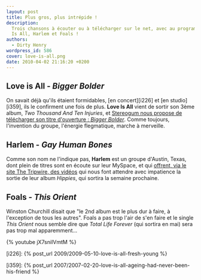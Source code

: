 ```yaml
---
layout: post
title: Plus gros, plus intrépide !
description:
  Trois chansons à écouter ou à télécharger sur le net, avec au programme, Love
  Is All, Harlem et Foals !
authors:
  - Dirty Henry
wordpress_id: 586
cover: love-is-all.png
date: 2010-04-02 21:16:20 +0200
---
```


## Love is All - _Bigger Bolder_

On savait déjà qu'ils étaient formidables, [en concert][i226] et [en
studio][i359], ils le confirment une fois de plus. **Love Is All** vient de
sortir son 3ème album, _Two Thousand And Ten Injuries_, et
[Stereogum nous propose de télécharger son titre d'ouverture : _Bigger Bolder_](http://stereogum.com/326052/love-is-all-bigger-bolder/mp3s/).
Comme toujours, l'invention du groupe, l'énergie flegmatique, marche à
merveille.

## Harlem - _Gay Human Bones_

Comme son nom ne l'indique pas, **Harlem** est un groupe d'Austin, Texas, dont
plein de titres sont en écoute sur leur MySpace, et qui
[offrent, via le site The Tripwire, des vidéos](http://www.thetripwire.com/tripwiretv/2010/04/01/bad-hearing-harlems-gay-human-bones/)
qui nous font attendre avec impatience la sortie de leur album _Hippies_, qui
sortira la semaine prochaine.

## Foals - _This Orient_

Winston Churchill disait que "le 2nd album est le plus dur à faire, à
l'exception de tous les autres". Foals a pas trop l'air de s'en faire et le
single _This Orient_ nous semble dire que _Total Life Forever_ (qui sortira en
mai) sera pas trop mal apparemment…

{% youtube jX7sniIVmtM %}

[i226]: {% post_url 2009/2009-05-10-love-is-all-fresh-young %}

[i359]:
{% post_url 2007/2007-02-20-love-is-all-ageing-had-never-been-his-friend %}
